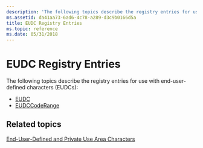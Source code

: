 ```yaml
---
description: 'The following topics describe the registry entries for use with end-user-defined characters (EUDCs):'
ms.assetid: da41aa73-6ad6-4c78-a289-d3c9b0166d5a
title: EUDC Registry Entries
ms.topic: reference
ms.date: 05/31/2018
---
```


# EUDC Registry Entries

The following topics describe the registry entries for use with end-user-defined characters (EUDCs):

-   [EUDC](eudc.md)
-   [EUDCCodeRange](eudccoderange.md)

## Related topics

<dl> <dt>

[End-User-Defined and Private Use Area Characters](end-user-defined-characters.md)
</dt> </dl>

 

 



